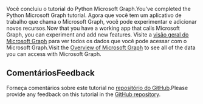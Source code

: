<!-- markdownlint-disable MD002 MD041 -->

<span data-ttu-id="6d311-101">Você concluiu o tutorial do Python Microsoft Graph.</span><span class="sxs-lookup"><span data-stu-id="6d311-101">You've completed the Python Microsoft Graph tutorial.</span></span> <span data-ttu-id="6d311-102">Agora que você tem um aplicativo de trabalho que chama o Microsoft Graph, você pode experimentar e adicionar novos recursos.</span><span class="sxs-lookup"><span data-stu-id="6d311-102">Now that you have a working app that calls Microsoft Graph, you can experiment and add new features.</span></span> <span data-ttu-id="6d311-103">Visite a [visão geral do Microsoft Graph](/graph/overview) para ver todos os dados que você pode acessar com o Microsoft Graph.</span><span class="sxs-lookup"><span data-stu-id="6d311-103">Visit the [Overview of Microsoft Graph](/graph/overview) to see all of the data you can access with Microsoft Graph.</span></span>

## <a name="feedback"></a><span data-ttu-id="6d311-104">Comentários</span><span class="sxs-lookup"><span data-stu-id="6d311-104">Feedback</span></span>

<span data-ttu-id="6d311-105">Forneça comentários sobre este tutorial no [repositório do GitHub](https://github.com/microsoftgraph/msgraph-training-pythondjangoapp).</span><span class="sxs-lookup"><span data-stu-id="6d311-105">Please provide any feedback on this tutorial in the [GitHub repository](https://github.com/microsoftgraph/msgraph-training-pythondjangoapp).</span></span>
